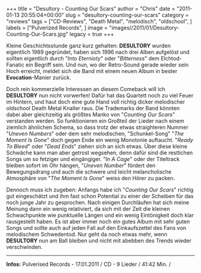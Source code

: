+++
title = "Desultory - Counting Our Scars"
author = "Chris"
date = "2011-01-13 20:55:04+00:00"
slug = "desultory-counting-our-scars"
category = "reviews"
tags = ["CD-Reviews", "Death Metal", "melodisch", "oldschool", ]
labels = ["Pulverized Records", ]
image = "images//2011/01/Desultory-Counting-Our-Scars.jpg"
legacy = true
+++

Kleine Geschichtsstunde ganz kurz gehalten: **DESULTORY** wurden eigentlich 1989 gegründet, haben sich 1996 nach drei Alben aufgelöst und sollten eigentlich durch "_Into Eternioty_" oder "_Bitterness_" dem Elchtod-Fanatic ein Begriff sein. Und nun, wo der Retro-Sound gerade wieder sein Hoch erreicht, meldet sich die Band mit einem neuen Album in bester **Evocation**-Manier zurück.

Doch rein kommerzielle Interessen an diesem Comeback will ich **DESULTORY** nun nicht vorwerfen! Dafür hat das Quartett noch zu viel Feuer im Hintern, und haut doch eine gute Hand voll richtig dicker melodischer oldschool Death Metal Knaller raus. Die Trademarks der Band könnten dabei aber gleichzeitig als größtes Manko von "_Counting Our Scars_" verstanden werden. So funktionieren ein Großteil der Lieder nach einem ziemlich ähnlichen Schema, so dass trotz der etwas straighteren Nummer "_Uneven Numbers_" oder dem sehr melodischen, "Schunkel-Song" "_The Moment Is Gone_" doch gegen Ende ein wenig Monotonie auftaucht. "_Ready To Bleed_" oder "_Dead Ends_" ziehen sich an sich etwas. Über diese kleine Schwäche kann man aber getrost wegsehen, denn dafür sind die restlichen Songs um so fetziger und eingängiger. "_In A Cage_" oder der Titeltrack bleiben sofort im Ohr hängen, "_Uneven Number_" fördert den Bewegungsdrang und auch die schwere und leicht melancholische Atmosphäre von "_The Moment Is Gone_" weiss den Hörer zu packen.

Dennoch muss ich zugeben: Anfangs habe ich "_Counting Our Scars_" richtig gut eingeschätzt und ihm fast schon Potential zu einer der Scheiben für das noch junge Jahr zu gesprochen. Nach einigen Durchläufen hat sich meine Meinung dann ein wenig relativiert, da sich mit der Zeit die kleinen Schwachpunkte wie punktuelle Längen und ein wenig Eintönigkeit doch klar rausgestellt haben.
Es ist aber immer noch ein gutes Album mit sehr guten Songs und sollte auch auf jeden Fall auf den Einkaufszettel des Fans von melodischem Schwedentod. Nur geht da noch etwas mehr, wenn **DESULTORY** nun am Ball bleiben und nicht mit abebben des Trends wieder verschwinden.





---
**Infos:**
Pulverised Records - 17.01.2011 / 
CD - 9 Lieder / 41:42 Min. / 
